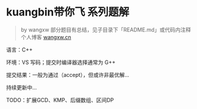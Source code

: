 # kuangbin带你飞 系列题解

> by wangxw
> 部分题目有总结，见子目录下「README.md」或代码内注释
> 个人博客 [wangxw.cn](https://wangxw.cn)

语言：C++

环境：VS 写码；提交时编译器选择通常为 G++

提交结果：一般为通过（accept），但或许非最优解...

持续更新中...

TODO：扩展GCD、KMP、后缀数组、区间DP
